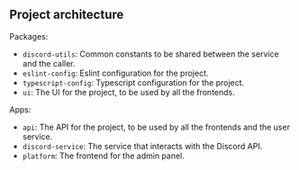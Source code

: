 ## Project architecture

Packages:

- `discord-utils`: Common constants to be shared between the service and the caller.
- `eslint-config`: Eslint configuration for the project.
- `typescript-config`: Typescript configuration for the project.
- `ui`: The UI for the project, to be used by all the frontends.

Apps:

- `api`: The API for the project, to be used by all the frontends and the user service.
- `discord-service`: The service that interacts with the Discord API.
- `platform`: The frontend for the admin panel.
